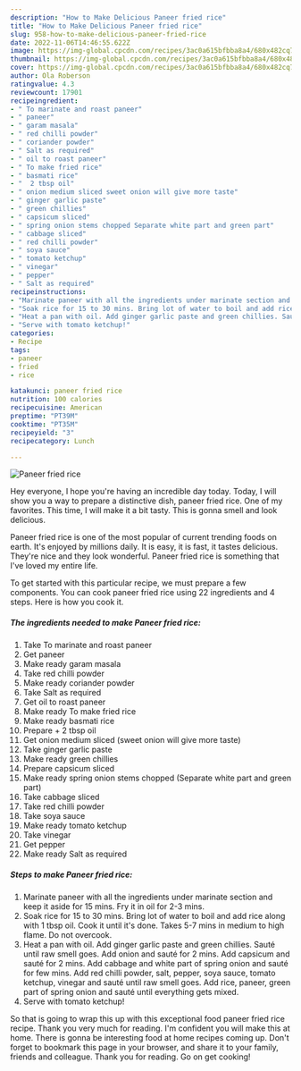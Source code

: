 ```yaml
---
description: "How to Make Delicious Paneer fried rice"
title: "How to Make Delicious Paneer fried rice"
slug: 958-how-to-make-delicious-paneer-fried-rice
date: 2022-11-06T14:46:55.622Z
image: https://img-global.cpcdn.com/recipes/3ac0a615bfbba8a4/680x482cq70/paneer-fried-rice-recipe-main-photo.jpg
thumbnail: https://img-global.cpcdn.com/recipes/3ac0a615bfbba8a4/680x482cq70/paneer-fried-rice-recipe-main-photo.jpg
cover: https://img-global.cpcdn.com/recipes/3ac0a615bfbba8a4/680x482cq70/paneer-fried-rice-recipe-main-photo.jpg
author: Ola Roberson
ratingvalue: 4.3
reviewcount: 17901
recipeingredient:
- " To marinate and roast paneer"
- " paneer"
- " garam masala"
- " red chilli powder"
- " coriander powder"
- " Salt as required"
- " oil to roast paneer"
- " To make fried rice"
- " basmati rice"
- "  2 tbsp oil"
- " onion medium sliced sweet onion will give more taste"
- " ginger garlic paste"
- " green chillies"
- " capsicum sliced"
- " spring onion stems chopped Separate white part and green part"
- " cabbage sliced"
- " red chilli powder"
- " soya sauce"
- " tomato ketchup"
- " vinegar"
- " pepper"
- " Salt as required"
recipeinstructions:
- "Marinate paneer with all the ingredients under marinate section and keep it aside for 15 mins. Fry it in oil for 2-3 mins."
- "Soak rice for 15 to 30 mins. Bring lot of water to boil and add rice along with 1 tbsp oil. Cook it until it&#39;s done. Takes 5-7 mins in medium to high flame. Do not overcook."
- "Heat a pan with oil. Add ginger garlic paste and green chillies. Sauté until raw smell goes. Add onion and sauté for 2 mins. Add capsicum and sauté for 2 mins. Add cabbage and white part of spring onion and sauté for few mins. Add red chilli powder, salt, pepper, soya sauce, tomato ketchup, vinegar and sauté until raw smell goes. Add rice, paneer, green part of spring onion and sauté until everything gets mixed."
- "Serve with tomato ketchup!"
categories:
- Recipe
tags:
- paneer
- fried
- rice

katakunci: paneer fried rice 
nutrition: 100 calories
recipecuisine: American
preptime: "PT39M"
cooktime: "PT35M"
recipeyield: "3"
recipecategory: Lunch

---
```



![Paneer fried rice](https://img-global.cpcdn.com/recipes/3ac0a615bfbba8a4/680x482cq70/paneer-fried-rice-recipe-main-photo.jpg)

Hey everyone, I hope you're having an incredible day today. Today, I will show you a way to prepare a distinctive dish, paneer fried rice. One of my favorites. This time, I will make it a bit tasty. This is gonna smell and look delicious.



Paneer fried rice is one of the most popular of current trending foods on earth. It's enjoyed by millions daily. It is easy, it is fast, it tastes delicious. They're nice and they look wonderful. Paneer fried rice is something that I've loved my entire life.


To get started with this particular recipe, we must prepare a few components. You can cook paneer fried rice using 22 ingredients and 4 steps. Here is how you cook it.

<!--inarticleads1-->

##### The ingredients needed to make Paneer fried rice:

1. Take  To marinate and roast paneer
1. Get  paneer
1. Make ready  garam masala
1. Take  red chilli powder
1. Make ready  coriander powder
1. Take  Salt as required
1. Get  oil to roast paneer
1. Make ready  To make fried rice
1. Make ready  basmati rice
1. Prepare  + 2 tbsp oil
1. Get  onion medium sliced (sweet onion will give more taste)
1. Take  ginger garlic paste
1. Make ready  green chillies
1. Prepare  capsicum sliced
1. Make ready  spring onion stems chopped (Separate white part and green part)
1. Take  cabbage sliced
1. Take  red chilli powder
1. Take  soya sauce
1. Make ready  tomato ketchup
1. Take  vinegar
1. Get  pepper
1. Make ready  Salt as required




<!--inarticleads2-->

##### Steps to make Paneer fried rice:

1. Marinate paneer with all the ingredients under marinate section and keep it aside for 15 mins. Fry it in oil for 2-3 mins.
1. Soak rice for 15 to 30 mins. Bring lot of water to boil and add rice along with 1 tbsp oil. Cook it until it&#39;s done. Takes 5-7 mins in medium to high flame. Do not overcook.
1. Heat a pan with oil. Add ginger garlic paste and green chillies. Sauté until raw smell goes. Add onion and sauté for 2 mins. Add capsicum and sauté for 2 mins. Add cabbage and white part of spring onion and sauté for few mins. Add red chilli powder, salt, pepper, soya sauce, tomato ketchup, vinegar and sauté until raw smell goes. Add rice, paneer, green part of spring onion and sauté until everything gets mixed.
1. Serve with tomato ketchup!




So that is going to wrap this up with this exceptional food paneer fried rice recipe. Thank you very much for reading. I'm confident you will make this at home. There is gonna be interesting food at home recipes coming up. Don't forget to bookmark this page in your browser, and share it to your family, friends and colleague. Thank you for reading. Go on get cooking!
